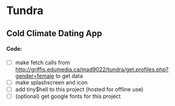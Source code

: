 # Tundra
## Cold Climate Dating App

#### Code:
- [ ] make fetch calls from http://griffis.edumedia.ca/mad9022/tundra/get.profiles.php?gender=female to get data
- [ ] make splashscreen and icon
- [ ] add tiny$hell to this project (hosted for offline use)
- [ ] (optional) get google fonts for this project